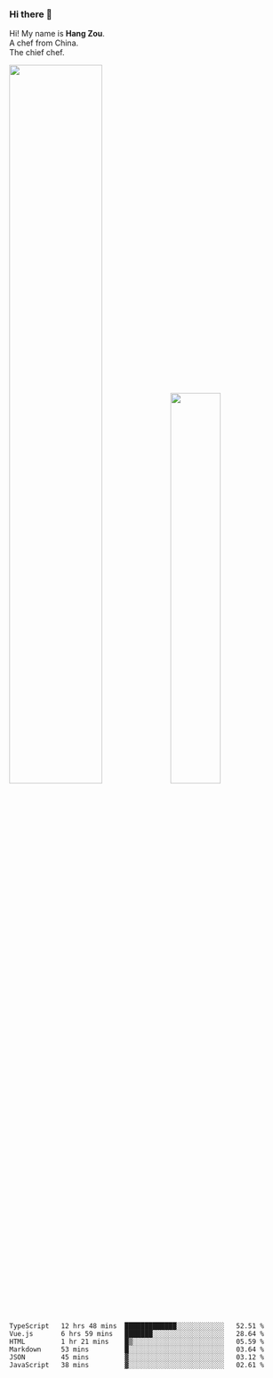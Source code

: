 ### Hi there 👋

Hi! My name is **Hang Zou**.  
A chef from China.  
The chief chef.

<img align="" width="57.5%" src="https://github-readme-stats.vercel.app/api?username=zouhangwithsweet&hide_title=true&hide_border=true&show_icons=true&include_all_commits=true&line_height=21" /><img align="" width="42.4%" src="https://github-readme-stats.vercel.app/api/top-langs/?username=zouhangwithsweet&hide_title=true&hide_border=true&layout=compact" />

<!--START_SECTION:waka-->

```text
TypeScript   12 hrs 48 mins  █████████████░░░░░░░░░░░░   52.51 %
Vue.js       6 hrs 59 mins   ███████░░░░░░░░░░░░░░░░░░   28.64 %
HTML         1 hr 21 mins    █▒░░░░░░░░░░░░░░░░░░░░░░░   05.59 %
Markdown     53 mins         █░░░░░░░░░░░░░░░░░░░░░░░░   03.64 %
JSON         45 mins         ▓░░░░░░░░░░░░░░░░░░░░░░░░   03.12 %
JavaScript   38 mins         ▓░░░░░░░░░░░░░░░░░░░░░░░░   02.61 %
```

<!--END_SECTION:waka-->
